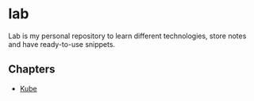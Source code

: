 # lab

Lab is my personal repository to learn different technologies, store notes and have ready-to-use snippets.

## Chapters

- [Kube](/kube)
